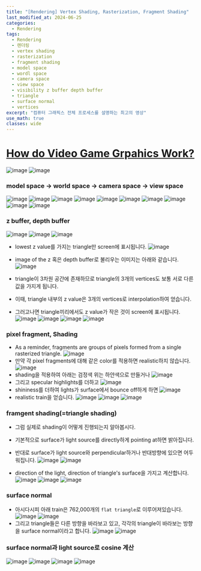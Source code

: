 ```yaml
---
title: "[Rendering] Vertex Shading, Rasterization, Fragment Shading"
last_modified_at: 2024-06-25
categories:
  - Rendering
tags:
  - Rendering
  - 렌더링
  - vertex shading
  - rasterization
  - fragment shading
  - model space
  - wordl space
  - camera space
  - view space
  - visibility z buffer depth buffer
  - triangle
  - surface normal
  - vertices
excerpt: "컴퓨터 그래픽스 전체 프로세스를 설명하는 최고의 영상"
use_math: true
classes: wide
---
```


# [How do Video Game Grpahics Work?](https://youtu.be/C8YtdC8mxTU?si=_gpbb-TD1xGGxmrS)

![image](https://github.com/sandokim/sandokim.github.io/assets/74639652/e8ab0a57-9f95-4bea-bdfa-ab419ac0cf9b)
![image](https://github.com/sandokim/sandokim.github.io/assets/74639652/d8631600-d1b9-4651-b099-8b4a27fa4aca)

### model space -> world space -> camera space -> view space
![image](https://github.com/sandokim/sandokim.github.io/assets/74639652/7a894c47-e99c-43f3-af51-cd93d038805a)
![image](https://github.com/sandokim/sandokim.github.io/assets/74639652/166ef1ec-b325-4c62-86df-448c3ac3815d)
![image](https://github.com/sandokim/sandokim.github.io/assets/74639652/1366dec4-69b8-4e29-a6ab-e0a96ebde7bc)
![image](https://github.com/sandokim/sandokim.github.io/assets/74639652/6aac8331-2e79-48b1-96e6-e03391acd085)
![image](https://github.com/sandokim/sandokim.github.io/assets/74639652/e594200a-577d-404c-b26a-92b1b29dab6d)
![image](https://github.com/sandokim/sandokim.github.io/assets/74639652/1e622d79-a835-47ea-827b-892ec437ce86)
![image](https://github.com/sandokim/sandokim.github.io/assets/74639652/05cdfadf-e748-4cdd-8191-e8c1ee1c6ab4)
![image](https://github.com/sandokim/sandokim.github.io/assets/74639652/4d80fedd-b0b2-4d73-ac01-32d02cb76691)
![image](https://github.com/sandokim/sandokim.github.io/assets/74639652/609ac510-b33f-4f85-86ee-5c40a71814aa)
![image](https://github.com/sandokim/sandokim.github.io/assets/74639652/3200d10c-431e-4095-a268-a641b7e671d3)

### z buffer, depth buffer

![image](https://github.com/sandokim/sandokim.github.io/assets/74639652/aae80475-1180-42aa-ad6d-b83e7b3ab7b8)
![image](https://github.com/sandokim/sandokim.github.io/assets/74639652/5d6c300f-ae13-4d40-88d1-6582699b8621)
![image](https://github.com/sandokim/sandokim.github.io/assets/74639652/4116cc4e-c24a-467e-b4ae-fbf193e4ebf8)
- lowest z value를 가지는 triangle만 screen에 표시됩니다.
![image](https://github.com/sandokim/sandokim.github.io/assets/74639652/8c24c9f9-30e3-4fed-87d5-0d14affb758b)

- image of the z 혹은 depth buffer로 불리우는 이미지는 아래와 같습니다.
![image](https://github.com/sandokim/sandokim.github.io/assets/74639652/3577c9be-c9b2-4c12-96e0-787d3705aa53)
- triangle이 3차원 공간에 존재하므로 triangle의 3개의 vertices도 보통 서로 다른 값을 가지게 됩니다.
- 이때, triangle 내부의 z value은 3개의 vertices로 interpolation하여 얻습니다.
- 그러고나면 triangle끼리에서도 z value가 작은 것이 screen에 표시됩니다.
![image](https://github.com/sandokim/sandokim.github.io/assets/74639652/2e17b3e0-c026-4e8f-9467-df53ad32f954)
![image](https://github.com/sandokim/sandokim.github.io/assets/74639652/1decb903-3abb-4e3b-8284-a13e8484aceb)
![image](https://github.com/sandokim/sandokim.github.io/assets/74639652/234c0971-d3e8-4212-9bf4-f3934a59b7f9)
![image](https://github.com/sandokim/sandokim.github.io/assets/74639652/aa4e9ae3-e30e-44ae-bd4e-a594cdf5d12a)

###  pixel fragment, Shading
- As a reminder, fragments are groups of pixels formed from a single rasterized triangle.
![image](https://github.com/sandokim/sandokim.github.io/assets/74639652/4401d2d0-113d-4dfc-aad8-ea1c9de5d43d)
- 만약 각 pixel fragments에 대해 같은 color를 적용하면 realistic하지 않습니다.
![image](https://github.com/sandokim/sandokim.github.io/assets/74639652/c4c9d0e5-8fcc-4e12-bbc9-f9bd3a04cb8a)
- shading을 적용하여 아래는 검정색 위는 하얀색으로 만들거나
![image](https://github.com/sandokim/sandokim.github.io/assets/74639652/7e6b7130-b876-4175-b12f-48fcd9583836)
- 그리고 specular highlights를 더하고
![image](https://github.com/sandokim/sandokim.github.io/assets/74639652/8d7814f3-7ceb-4401-822b-5087fb81b361)
- shininess를 더하여 lights가 surface에서 bounce off하게 하면
![image](https://github.com/sandokim/sandokim.github.io/assets/74639652/9c9d486d-b565-4c9e-9e50-dd079affa913)
- realistic train을 얻습니다.
![image](https://github.com/sandokim/sandokim.github.io/assets/74639652/998ab25c-15b0-48dd-b409-b0cd195b757d)
![image](https://github.com/sandokim/sandokim.github.io/assets/74639652/01a82639-746a-4c60-ad31-bf3145134aa2)
![image](https://github.com/sandokim/sandokim.github.io/assets/74639652/a8da6126-4159-44c6-9b13-3225dcf3bd1b)

### framgent shading(=triangle shading)
- 그럼 실제로 shading이 어떻게 진행되는지 알아봅시다.
- 기본적으로 surface가 light source를 directly하게 pointing at하면 밝아집니다.
- 반대로 surface가 light source와 perpendicular하거나 반대방향에 있으면 어두워집니다.
![image](https://github.com/sandokim/sandokim.github.io/assets/74639652/87722a04-1a62-4111-964f-c1ac49f1092e)
![image](https://github.com/sandokim/sandokim.github.io/assets/74639652/5bcfa32a-e7fc-40f2-b625-450ab2d87b26)


- direction of the light, direction of triangle's surface을 가지고 계산합니다.
![image](https://github.com/sandokim/sandokim.github.io/assets/74639652/ddd4ca20-499c-4ff7-88b8-b3eae5b503a5)
![image](https://github.com/sandokim/sandokim.github.io/assets/74639652/7bad4d50-1e4b-45fc-b2cf-6a46a615d6d1)
![image](https://github.com/sandokim/sandokim.github.io/assets/74639652/33251dea-52a3-4574-a5ca-1779af680aac)

### surface normal
- 아시다시피 아래 train은 762,000개의 `flat triangle`로 이루어져있습니다.
![image](https://github.com/sandokim/sandokim.github.io/assets/74639652/0d49999d-dae4-4e1b-8e87-37be8d4465c4)
![image](https://github.com/sandokim/sandokim.github.io/assets/74639652/1576ea8c-a31e-48f5-befd-1f46ef88c7c2)
- 그리고 triangle들은 다른 방향을 바라보고 있고, 각각의 triangle이 바라보는 방향을 surface normal이라고 합니다.
![image](https://github.com/sandokim/sandokim.github.io/assets/74639652/4df7c3fd-664c-4fe2-a072-4f50ba26b4b2)
![image](https://github.com/sandokim/sandokim.github.io/assets/74639652/6ba19d2a-2413-40d5-9be6-8fa330310264)

### surface normal과 light source로 cosine 계산

![image](https://github.com/sandokim/sandokim.github.io/assets/74639652/fac31a35-0e24-452f-9f14-83a7c723cbcd)
![image](https://github.com/sandokim/sandokim.github.io/assets/74639652/35cef61b-aa13-45dd-bc59-493ac17559d4)
![image](https://github.com/sandokim/sandokim.github.io/assets/74639652/f815109d-3b57-4b5f-9aa6-349537f8858f)
![image](https://github.com/sandokim/sandokim.github.io/assets/74639652/649ba906-2755-409e-ab45-3e34ff0737a8)





















